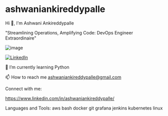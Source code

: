 # ashwaniankireddypalle

Hi 👋, I'm Ashwani Ankireddypalle

"Streamlining Operations, Amplifying Code: DevOps Engineer Extraordinaire"

![image](https://github.com/user-attachments/assets/e6f36617-8555-4dd6-9524-8c6bdf5d0708)

[![LinkedIn](https://img.shields.io/badge/LinkedIn-blue?logo=linkedin&logoColor=white)](https://www.linkedin.com/in/YOUR-LINKEDIN-USERNAME/)



🌱 I’m currently learning Python

📫 How to reach me ashwaniankireddypalle@gmail.com

Connect with me:


https://www.linkedin.com/in/ashwaniankireddypalle/

Languages and Tools:
aws bash docker git grafana jenkins kubernetes linux
